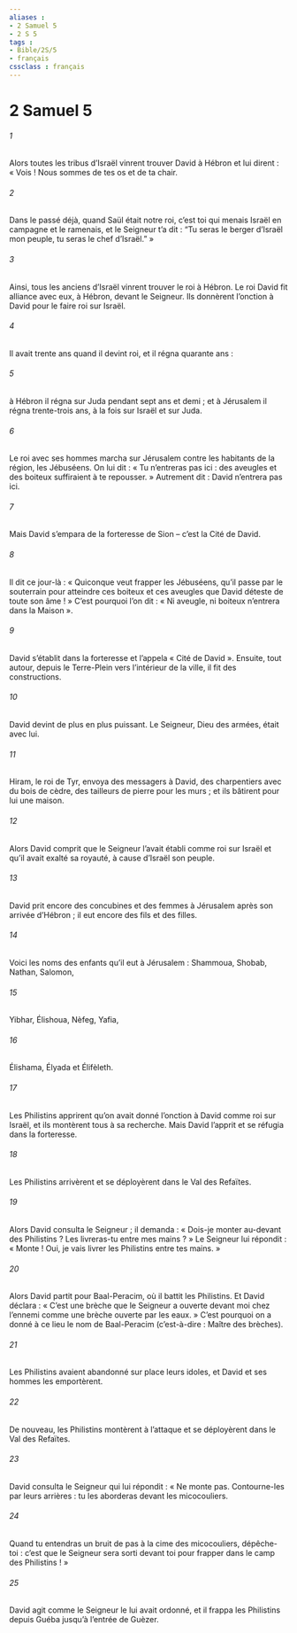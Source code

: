 ```yaml
---
aliases : 
- 2 Samuel 5
- 2 S 5
tags : 
- Bible/2S/5
- français
cssclass : français
---
```


# 2 Samuel 5

###### 1
Alors toutes les tribus d’Israël vinrent trouver David à Hébron et lui dirent : « Vois ! Nous sommes de tes os et de ta chair.
###### 2
Dans le passé déjà, quand Saül était notre roi, c’est toi qui menais Israël en campagne et le ramenais, et le Seigneur t’a dit : “Tu seras le berger d’Israël mon peuple, tu seras le chef d’Israël.” »
###### 3
Ainsi, tous les anciens d’Israël vinrent trouver le roi à Hébron. Le roi David fit alliance avec eux, à Hébron, devant le Seigneur. Ils donnèrent l’onction à David pour le faire roi sur Israël.
###### 4
Il avait trente ans quand il devint roi, et il régna quarante ans :
###### 5
à Hébron il régna sur Juda pendant sept ans et demi ; et à Jérusalem il régna trente-trois ans, à la fois sur Israël et sur Juda.
###### 6
Le roi avec ses hommes marcha sur Jérusalem contre les habitants de la région, les Jébuséens. On lui dit : « Tu n’entreras pas ici : des aveugles et des boiteux suffiraient à te repousser. » Autrement dit : David n’entrera pas ici.
###### 7
Mais David s’empara de la forteresse de Sion – c’est la Cité de David.
###### 8
Il dit ce jour-là : « Quiconque veut frapper les Jébuséens, qu’il passe par le souterrain pour atteindre ces boiteux et ces aveugles que David déteste de toute son âme ! » C’est pourquoi l’on dit : « Ni aveugle, ni boiteux n’entrera dans la Maison ».
###### 9
David s’établit dans la forteresse et l’appela « Cité de David ». Ensuite, tout autour, depuis le Terre-Plein vers l’intérieur de la ville, il fit des constructions.
###### 10
David devint de plus en plus puissant. Le Seigneur, Dieu des armées, était avec lui.
###### 11
Hiram, le roi de Tyr, envoya des messagers à David, des charpentiers avec du bois de cèdre, des tailleurs de pierre pour les murs ; et ils bâtirent pour lui une maison.
###### 12
Alors David comprit que le Seigneur l’avait établi comme roi sur Israël et qu’il avait exalté sa royauté, à cause d’Israël son peuple.
###### 13
David prit encore des concubines et des femmes à Jérusalem après son arrivée d’Hébron ; il eut encore des fils et des filles.
###### 14
Voici les noms des enfants qu’il eut à Jérusalem : Shammoua, Shobab, Nathan, Salomon,
###### 15
Yibhar, Élishoua, Nèfeg, Yafia,
###### 16
Élishama, Élyada et Élifèleth.
###### 17
Les Philistins apprirent qu’on avait donné l’onction à David comme roi sur Israël, et ils montèrent tous à sa recherche. Mais David l’apprit et se réfugia dans la forteresse.
###### 18
Les Philistins arrivèrent et se déployèrent dans le Val des Refaïtes.
###### 19
Alors David consulta le Seigneur ; il demanda : « Dois-je monter au-devant des Philistins ? Les livreras-tu entre mes mains ? » Le Seigneur lui répondit : « Monte ! Oui, je vais livrer les Philistins entre tes mains. »
###### 20
Alors David partit pour Baal-Peracim, où il battit les Philistins. Et David déclara :
« C’est une brèche que le Seigneur a ouverte
devant moi chez l’ennemi
comme une brèche ouverte par les eaux. »
C’est pourquoi on a donné à ce lieu le nom de Baal-Peracim (c’est-à-dire : Maître des brèches).
###### 21
Les Philistins avaient abandonné sur place leurs idoles, et David et ses hommes les emportèrent.
###### 22
De nouveau, les Philistins montèrent à l’attaque et se déployèrent dans le Val des Refaïtes.
###### 23
David consulta le Seigneur qui lui répondit : « Ne monte pas. Contourne-les par leurs arrières : tu les aborderas devant les micocouliers.
###### 24
Quand tu entendras un bruit de pas à la cime des micocouliers, dépêche-toi : c’est que le Seigneur sera sorti devant toi pour frapper dans le camp des Philistins ! »
###### 25
David agit comme le Seigneur le lui avait ordonné, et il frappa les Philistins depuis Guéba jusqu’à l’entrée de Guèzer.
